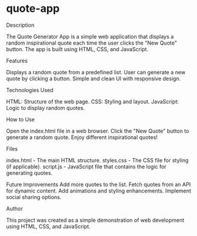 # quote-app
Description

The Quote Generator App is a simple web application that displays a random
inspirational quote each time the user clicks the "New Quote" button. 
The app is built using HTML, CSS, and JavaScript.


Features

Displays a random quote from a predefined list.
User can generate a new quote by clicking a button.
Simple and clean UI with responsive design.


Technologies Used

HTML: Structure of the web page.
CSS: Styling and layout.
JavaScript: Logic to display random quotes.


How to Use

Open the index.html file in a web browser.
Click the "New Quote" button to generate a random quote.
Enjoy different inspirational quotes!


Files

index.html - The main HTML structure.
styles.css - The CSS file for styling (if applicable).
script.js - JavaScript file that contains the logic for generating quotes.


Future Improvements
Add more quotes to the list.
Fetch quotes from an API for dynamic content.
Add animations and styling enhancements.
Implement social sharing options.

Author

This project was created as a simple demonstration of web development using HTML, CSS, and JavaScript.


